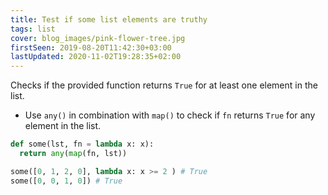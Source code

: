 ```yaml
---
title: Test if some list elements are truthy
tags: list
cover: blog_images/pink-flower-tree.jpg
firstSeen: 2019-08-20T11:42:30+03:00
lastUpdated: 2020-11-02T19:28:35+02:00
---
```


Checks if the provided function returns `True` for at least one element in the list.

- Use `any()` in combination with `map()` to check if `fn` returns `True` for any element in the list.

```py
def some(lst, fn = lambda x: x):
  return any(map(fn, lst))
```

```py
some([0, 1, 2, 0], lambda x: x >= 2 ) # True
some([0, 0, 1, 0]) # True
```
